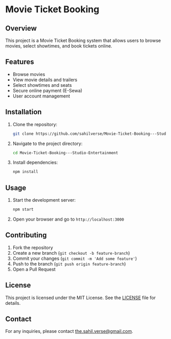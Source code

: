 # Movie Ticket Booking

## Overview
This project is a Movie Ticket Booking system that allows users to browse movies, select showtimes, and book tickets online.

## Features
- Browse movies
- View movie details and trailers
- Select showtimes and seats
- Secure online payment (E-Sewa)
- User account management

## Installation
1. Clone the repository:
    ```bash
    git clone https://github.com/sahilverse/Movie-Ticket-Booking---Studio-Entertainment
    ```
2. Navigate to the project directory:
    ```bash
    cd Movie-Ticket-Booking---Studio-Entertainment
    ```
3. Install dependencies:
    ```bash
    npm install
    ```

## Usage
1. Start the development server:
    ```bash
    npm start
    ```
2. Open your browser and go to `http://localhost:3000`

## Contributing
1. Fork the repository
2. Create a new branch (`git checkout -b feature-branch`)
3. Commit your changes (`git commit -m 'Add some feature'`)
4. Push to the branch (`git push origin feature-branch`)
5. Open a Pull Request

## License
This project is licensed under the MIT License. See the [LICENSE](LICENSE) file for details.

## Contact
For any inquiries, please contact [the.sahil.verse@gmail.com](mailto:the.sahil.verse@gmaail.com).